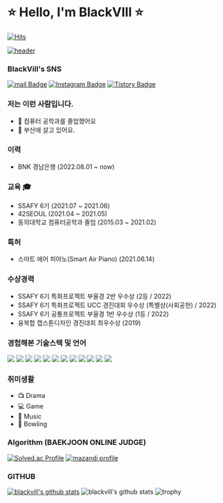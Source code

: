 # ⭐ Hello, I'm BlackVIll ⭐
[![Hits](https://hits.seeyoufarm.com/api/count/incr/badge.svg?url=https%3A%2F%2Fgithub.com%2Fblackvill&count_bg=%23EB8B10&title_bg=%23684327&icon=&icon_color=%23c33&title=VISIT&edge_flat=false)](https://github.com/blackvill)

[![header](https://capsule-render.vercel.app/api?type=waving&color=gradient&height=270&section=header&text=KimJaeUk%20%28BlackVill%29&fontSize=80&animation=fadeIn&fontAlignY=38&fontColor=ffffff&desc=%20Welcome%20to%20my%20GitHub!%20&descAlignY=58&descAlign=65)](https://github.com/blackvill)

### BlackVill's SNS
[![mail Badge](https://img.shields.io/badge/Mail-D14836?style=flat&logo=Gmail&logoColor=white)](mailto:postkim03@naver.com)
[![Instagram Badge](https://img.shields.io/badge/Instagram-9c38d1?style=flat&logo=Instagram&logoColor=white)](https://www.instagram.com/blackv2ll)
[![Tistory Badge](https://img.shields.io/badge/TistroyBlog-FF5722?style=flat&logoColor=white)](https://blackvill.tistory.com/)

### 저는 이런 사람입니다.
- 🥇 컴퓨터 공학과를 졸업했어요
- 🚅 부산에 살고 있어요.

### 이력
- BNK 경남은행 (2022.08.01 ~ now)

### 교육 🎓
- SSAFY 6기 (2021.07 ~ 2021.06)
- 42SEOUL (2021.04 ~ 2021.05)
- 동의대학교 컴퓨터공학과 졸업 (2015.03 ~ 2021.02)

### 특허
- 스마트 에어 피아노(Smart Air Piano) (2021.06.14)

### 수상경력
- SSAFY 6기 특화프로젝트 부울경 2반 우수상 (2등 / 2022)
- SSAFY 6기 특화프로젝트 UCC 경진대회 우수상 (특별상(사회공헌) / 2022)
- SSAFY 6기 공통프로젝트 부울경 1반 우수상 (1등 / 2022)
- 융복합 캡스톤디자인 경진대회 최우수상 (2019)

### 경험해본 기술스택 및 언어
<img src="https://img.shields.io/badge/JAVA-007396?style=for-the-badge&logo=java&logoColor=white"> <img src="https://img.shields.io/badge/Spring-6DB33F?style=for-the-badge&logo=Spring&logoColor=white"> <img src="https://img.shields.io/badge/oracle-F80000?style=for-the-badge&logo=oracle&logoColor=white"> <img src="https://img.shields.io/badge/mysql-4479A1?style=for-the-badge&logo=mysql&logoColor=white"> <img src="https://img.shields.io/badge/javascript-F7DF1E?style=for-the-badge&logo=javascript&logoColor=black"> <img src="https://img.shields.io/badge/jquery-0769AD?style=for-the-badge&logo=jquery&logoColor=white"> <img src="https://img.shields.io/badge/vue.js-4FC08D?style=for-the-badge&logo=vue.js&logoColor=white"> <img src="https://img.shields.io/badge/html-E34F26?style=for-the-badge&logo=html5&logoColor=white"> <img src="https://img.shields.io/badge/css-1572B6?style=for-the-badge&logo=css3&logoColor=white"> <img src="https://img.shields.io/badge/bootstrap-7952B3?style=for-the-badge&logo=bootstrap&logoColor=white"> <img src="https://img.shields.io/badge/github-181717?style=for-the-badge&logo=github&logoColor=white"> <img src="https://img.shields.io/badge/apache tomcat-F8DC75?style=for-the-badge&logo=apachetomcat&logoColor=white">

### 취미생활
- 📺  Drama
- 💻  Game
- 💽  Music
- 🎳  Bowling

### Algorithm (BAEKJOON ONLINE JUDGE)
[![Solved.ac Profile](http://mazassumnida.wtf/api/v2/generate_badge?boj=postkim03)](https://solved.ac/postkim03/)
[![mazandi profile](http://mazandi.herokuapp.com/api?handle=postkim03&theme=dark)](https://solved.ac/postkim03/)

### GITHUB
[![blackvill's github stats](https://github-readme-stats.vercel.app/api/top-langs/?username=blackvill&show_icons=true&hide_border=true&title_color=004386&icon_color=004386&layout=compact)](https://github.com/blackvill)
![blackvill's github stats](https://github-readme-stats.vercel.app/api?username=blackvill&show_icons=true) 
![trophy](https://github-profile-trophy.vercel.app/?username=blackvill)
